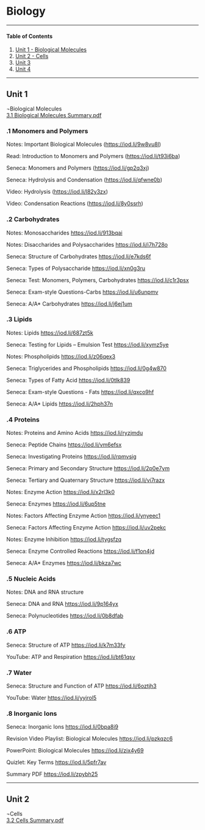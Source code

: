 # Biology  
---
#### Table of Contents
1. [Unit 1 - Biological Molecules](https://github.com/sgdwn/edu/blob/main/biology/README.md#unit-1)
2. [Unit 2 - Cells](https://github.com/sgdwn/edu/blob/main/biology/README.md#unit-2)
3. [Unit 3]()
4. [Unit 4]()
---
## Unit 1
¬Biological Molecules  
[3.1 Biological Molecules Summary.pdf](https://github.com/sgdwn/edu/files/6177342/3.1.Biological.Molecules.Summary.pdf)  

### .1 Monomers and Polymers	
Notes: Important Biological Molecules	(https://iod.li/9w8vu8l) 

Read: Introduction to Monomers and Polymers	(https://iod.li/t93i6ba) 

Seneca: Monomers and Polymers	(https://iod.li/gp2q3xj) 

Seneca: Hydrolysis and Condensation	(https://iod.li/qfwne0b) 

Video: Hydrolysis	(https://iod.li/l82y3zx) 

Video: Condensation Reactions	(https://iod.li/8y0ssrh) 

### .2 Carbohydrates	

Notes: Monosaccharides	https://iod.li/913bqai 

Notes: Disaccharides and Polysaccharides	https://iod.li/i7h728o 

Seneca: Structure of Carbohydrates	https://iod.li/e7kds6f 

Seneca: Types of Polysaccharide	https://iod.li/xn0g3ru 

Seneca: Test: Monomers, Polymers, Carbohydrates	https://iod.li/c1r3psx 

Seneca: Exam-style Questions-Carbs	https://iod.li/u6unpmv 

Seneca: A/A* Carbohydrates	https://iod.li/j6ej1um 

### .3 Lipids	

Notes: Lipids	https://iod.li/687zt5k 

Seneca: Testing for Lipids – Emulsion Test	https://iod.li/xymz5ye 

Notes: Phospholipids	https://iod.li/z06qex3 

Seneca: Triglycerides and Phospholipids	https://iod.li/0g4w870 

Seneca: Types of Fatty Acid	https://iod.li/0tlk839 

Seneca: Exam-style Questions - Fats	https://iod.li/qxco9hf 

Seneca: A/A* Lipids	https://iod.li/2hph37n 

### .4 Proteins	

Notes: Proteins and Amino Acids	https://iod.li/ryzjmdu 

Seneca: Peptide Chains	https://iod.li/vm6efsx 

Seneca: Investigating Proteins	https://iod.li/rpmvsig 

Seneca: Primary and Secondary Structure	https://iod.li/2p0e7ym 

Seneca: Tertiary and Quaternary Structure	https://iod.li/vi7razx 

Notes: Enzyme Action	https://iod.li/x2rl3k0 

Seneca: Enzymes	https://iod.li/6up5tne 

Notes: Factors Affecting Enzyme Action	https://iod.li/ynyeec1 

Seneca: Factors Affecting Enzyme Action	https://iod.li/uv2pekc 

Notes: Enzyme Inhibition	https://iod.li/tygsfzq 

Seneca: Enzyme Controlled Reactions	https://iod.li/f1on4jd 

Seneca: A/A* Enzymes	https://iod.li/bkza7wc 

### .5 Nucleic Acids	

Notes: DNA and RNA structure	
		
Seneca: DNA and RNA	https://iod.li/9p164yx 

Seneca: Polynucleotides	https://iod.li/0b8dfab 

### .6 ATP	

Seneca: Structure of ATP	https://iod.li/k7m33fy 

YouTube: ATP and Respiration	https://iod.li/bt61qsy 

			
### .7 Water	

Seneca: Structure and Function of ATP	https://iod.li/6oztjh3 

YouTube: Water	https://iod.li/yyjrol5 

### .8 Inorganic Ions	

Seneca: Inorganic Ions	https://iod.li/0bpa8i9 

Revision	Video Playlist: Biological Molecules	https://iod.li/pzkqzc6 

PowerPoint: Biological Molecules	https://iod.li/zix4y69 

Quizlet: Key Terms	https://iod.li/5pfr7av 

Summary PDF	https://iod.li/zpybh25 


---

## Unit 2
¬Cells  
[3.2 Cells Summary.pdf](https://github.com/sgdwn/edu/files/6177343/3.2.Cells.Summary.pdf)  


